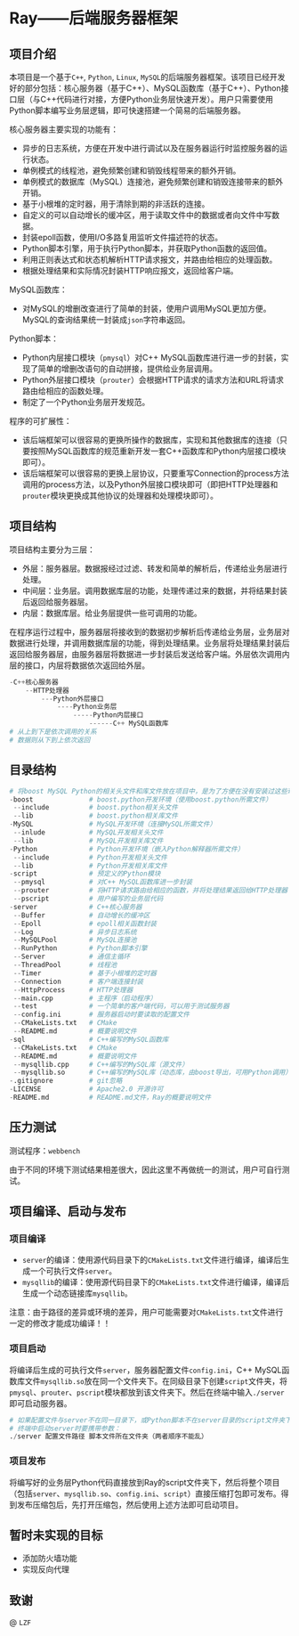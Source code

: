 # Ray——后端服务器框架
## 项目介绍

本项目是一个基于`C++`, `Python`, `Linux`, `MySQL`的后端服务器框架。该项目已经开发好的部分包括：核心服务器（基于C++）、MySQL函数库（基于C++）、Python接口层（与C++代码进行对接，方便Python业务层快速开发）。用户只需要使用Python脚本编写业务层逻辑，即可快速搭建一个简易的后端服务器。

核心服务器主要实现的功能有：

* 异步的日志系统，方便在开发中进行调试以及在服务器运行时监控服务器的运行状态。
* 单例模式的线程池，避免频繁创建和销毁线程带来的额外开销。
* 单例模式的数据库（MySQL）连接池，避免频繁创建和销毁连接带来的额外开销。
* 基于小根堆的定时器，用于清除到期的非活跃的连接。
* 自定义的可以自动增长的缓冲区，用于读取文件中的数据或者向文件中写数据。
* 封装epoll函数，使用I/O多路复用监听文件描述符的状态。
* Python脚本引擎，用于执行Python脚本，并获取Python函数的返回值。
* 利用正则表达式和状态机解析HTTP请求报文，并路由给相应的处理函数。
* 根据处理结果和实际情况封装HTTP响应报文，返回给客户端。

MySQL函数库：

* 对MySQL的增删改查进行了简单的封装，使用户调用MySQL更加方便。MySQL的查询结果统一封装成`json`字符串返回。

Python脚本：

* Python内层接口模块（`pmysql`）对C++ MySQL函数库进行进一步的封装，实现了简单的增删改语句的自动拼接，提供给业务层调用。
* Python外层接口模块（`prouter`）会根据HTTP请求的请求方法和URL将请求路由给相应的函数处理。
* 制定了一个Python业务层开发规范。

程序的可扩展性：

* 该后端框架可以很容易的更换所操作的数据库，实现和其他数据库的连接（只要按照MySQL函数库的规范重新开发一套C++函数库和Python内层接口模块即可）。
* 该后端框架可以很容易的更换上层协议，只要重写Connection的process方法调用的process方法，以及Python外层接口模块即可（即把HTTP处理器和`prouter`模块更换成其他协议的处理器和处理模块即可）。

## 项目结构

项目结构主要分为三层：

* 外层：服务器层。数据报经过过滤、转发和简单的解析后，传递给业务层进行处理。
* 中间层：业务层。调用数据库层的功能，处理传递过来的数据，并将结果封装后返回给服务器层。
* 内层：数据库层。给业务层提供一些可调用的功能。

在程序运行过程中，服务器层将接收到的数据初步解析后传递给业务层，业务层对数据进行处理，并调用数据库层的功能，得到处理结果。业务层将处理结果封装后返回给服务器层，由服务器层将数据进一步封装后发送给客户端。外层依次调用内层的接口，内层将数据依次返回给外层。

```Python
-C++核心服务器
	--HTTP处理器
		---Python外层接口
			----Python业务层
				-----Python内层接口
                	------C++ MySQL函数库
# 从上到下是依次调用的关系
# 数据则从下到上依次返回	
```

## 目录结构

```python
# 将boost MySQL Python的相关头文件和库文件放在项目中，是为了方便在没有安装过这些环境的PC上进行编译
-boost				# boost.python开发环境（使用boost.python所需文件）
 --include			# boost.python相关头文件
 --lib				# boost.python相关库文件
-MySQL				# MySQL开发环境（连接MySQL所需文件）
 --inlude			# MySQL开发相关头文件
 --lib				# MySQL开发相关库文件
-Python				# Python开发环境（嵌入Python解释器所需文件）
 --include			# Python开发相关头文件
 --lib				# Python开发相关库文件
-script				# 预定义的Python模块
 --pmysql			# 对C++ MySQL函数库进一步封装
 --prouter			# 将HTTP请求路由给相应的函数，并将处理结果返回给HTTP处理器
 --pscript			# 用户编写的业务层代码
-server				# C++核心服务器
 --Buffer			# 自动增长的缓冲区
 --Epoll			# epoll相关函数封装
 --Log				# 异步日志系统
 --MySQLPool		# MySQL连接池
 --RunPython		# Python脚本引擎
 --Server			# 通信主循环
 --ThreadPool		# 线程池
 --Timer			# 基于小根堆的定时器
 --Connection		# 客户端连接封装
 --HttpProcess		# HTTP处理器
 --main.cpp			# 主程序（启动程序）
 --test				# 一个简单的客户端代码，可以用于测试服务器
 --config.ini		# 服务器启动时要读取的配置文件
 --CMakeLists.txt	# CMake
 --README.md		# 概要说明文件
-sql				# C++编写的MySQL函数库
 --CMakeLists.txt	# CMake
 --README.md		# 概要说明文件
 --mysqllib.cpp		# C++编写的MySQL库（源文件）
 --mysqllib.so		# C++编写的MySQL库（动态库，由boost导出，可用Python调用）
-.gitignore			# git忽略
-LICENSE			# Apache2.0 开源许可
-README.md			# README.md文件，Ray的概要说明文件
```

## 压力测试

测试程序：`webbench`

由于不同的环境下测试结果相差很大，因此这里不再做统一的测试，用户可自行测试。

## 项目编译、启动与发布

### 项目编译

* `server`的编译：使用源代码目录下的`CMakeLists.txt`文件进行编译，编译后生成一个可执行文件`server`。
* `mysqllib`的编译：使用源代码目录下的`CMakeLists.txt`文件进行编译，编译后生成一个动态链接库`mysqllib`。

注意：由于路径的差异或环境的差异，用户可能需要对`CMakeLists.txt`文件进行一定的修改才能成功编译！！

### 项目启动

将编译后生成的可执行文件`server`，服务器配置文件`config.ini`，C++ MySQL函数库文件`mysqllib.so`放在同一个文件夹下。在同级目录下创建`script`文件夹，将`pmysql`、`prouter`、`pscript`模块都放到该文件夹下。然后在终端中输入`./server`即可启动服务器。

```python
# 如果配置文件与server不在同一目录下，或Python脚本不在server目录的script文件夹下
# 终端中启动server时要携带参数：
./server 配置文件路径 脚本文件所在文件夹（两者顺序不能乱）
```

### 项目发布

将编写好的业务层Python代码直接放到Ray的script文件夹下，然后将整个项目（包括`server`、`mysqllib.so`、`config.ini`、`script`）直接压缩打包即可发布。得到发布压缩包后，先打开压缩包，然后使用上述方法即可启动项目。

## 暂时未实现的目标

* 添加防火墙功能
* 实现反向代理

## 致谢

@ `LZF`

